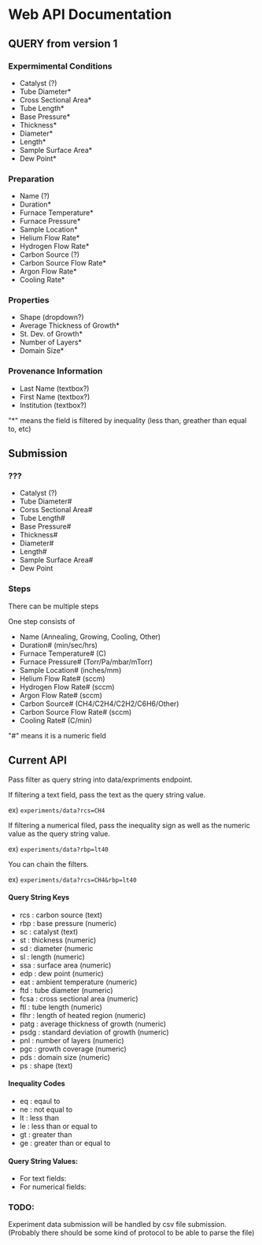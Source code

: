 # Web API Documentation

## QUERY from version 1

### Expermimental Conditions

- Catalyst (?)
- Tube Diameter*
- Cross Sectional Area* 
- Tube Length*
- Base Pressure*
- Thickness*
- Diameter*
- Length*
- Sample Surface Area* 
- Dew Point*

### Preparation

- Name (?)
- Duration*
- Furnace Temperature*
- Furnace Pressure*
- Sample Location*
- Helium Flow Rate*
- Hydrogen Flow Rate*
- Carbon Source (?)
- Carbon Source Flow Rate*
- Argon Flow Rate*
- Cooling Rate*

### Properties

- Shape (dropdown?)
- Average Thickness of Growth*
- St. Dev. of Growth*
- Number of Layers*
- Domain Size*

### Provenance Information

- Last Name (textbox?)
- First Name (textbox?)
- Institution (textbox?)

"*" means the field is filtered by inequality (less than, greather than equal to, etc)
## Submission

### ???

- Catalyst (?)
- Tube Diameter#
- Corss Sectional Area#
- Tube Length#
- Base Pressure#
- Thickness#
- Diameter#
- Length#
- Sample Surface Area#
- Dew Point

### Steps

There can be multiple steps

One step consists of

- Name (Annealing, Growing, Cooling, Other)
- Duration# (min/sec/hrs)
- Furnace Temperature# (C)
- Furnace Pressure# (Torr/Pa/mbar/mTorr)
- Sample Location# (inches/mm)
- Helium Flow Rate# (sccm)
- Hydrogen Flow Rate# (sccm)
- Argon Flow Rate# (sccm)
- Carbon Source# (CH4/C2H4/C2H2/C6H6/Other)
- Carbon Source Flow Rate# (sccm)
- Cooling Rate# (C/min)

"#" means it is a numeric field

## Current API

Pass filter as query string into data/expriments endpoint.

If filtering a text field, pass the text as the query string value.

ex) ```experiments/data?rcs=CH4```

If filtering a numerical filed, pass the inequality sign as well as the numeric value as the query string value.

ex) ```experiments/data?rbp=lt40```

You can chain the filters.

ex) ```experiments/data?rcs=CH4&rbp=lt40```

#### Query String Keys

- rcs : carbon source (text)
- rbp : base pressure (numeric)
- sc : catalyst (text)
- st : thickness (numeric)
- sd : diameter (numeric
- sl : length (numeric)
- ssa : surface area (numeric)
- edp : dew point (numeric)
- eat : ambient temperature (numeric)
- ftd : tube diameter (numeric)
- fcsa : cross sectional area (numeric)
- ftl : tube length (numeric)
- flhr : length of heated region (numeric)
- patg : average thickness of growth (numeric)
- psdg : standard deviation of growth (numeric)
- pnl : number of layers (numeric)
- pgc : growth coverage (numeric)
- pds : domain size (numeric)
- ps : shape (text)

#### Inequality Codes
- eq : eqaul to
- ne : not equal to
- lt : less than
- le : less than or equal to
- gt : greater than
- ge : greater than or equal to

#### Query String Values:
- For text fields: <value>
- For numerical fields: <inequality code><value>

### TODO:
Experiment data submission will be handled by csv file submission. (Probably there should be some kind of protocol to be able to parse the file) 
